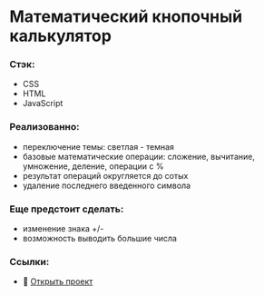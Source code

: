 # Математический кнопочный калькулятор

### Стэк:
* CSS
* HTML
* JavaScript

### Реализованно:
* переключение темы: светлая - темная
* базовые математические операции: сложение, вычитание, умножение, деление, операции с %
* результат операций округляется до сотых
* удаление последнего введенного символа

### Еще предстоит сделать:
* изменение знака +/-
* возможность выводить большие числа

### Ссылки:
* :mag_right: [Открыть проект](https://gutmalina.github.io/calculator)
